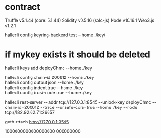# contract



Truffle v5.1.44 (core: 5.1.44)
Solidity v0.5.16 (solc-js)
Node v10.16.1
Web3.js v1.2.1



hallecli config keyring-backend test  --home ./key/

# if mykey exists it should be deleted
hallecli keys add  deployChmc --home ./key


hallecli config chain-id  200812   --home ./key  
hallecli config output json   --home ./key  
hallecli config indent true   --home ./key  
hallecli config trust-node true   --home ./key  


 hallecli rest-server --laddr tcp://127.0.0.1:8545 --unlock-key  deployChmc   --chain-id=200812 --trace --unsafe-cors=true --home ./key --node tcp://182.92.62.71:26657

geth  attach  http://127.0.0.1:9545

1000000000000000000  000000000

